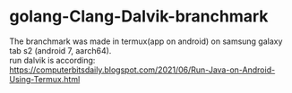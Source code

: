 # golang-Clang-Dalvik-branchmark
The branchmark was made in termux(app on android) on samsung galaxy tab s2 (android 7, aarch64). <br> 
run dalvik is according: https://computerbitsdaily.blogspot.com/2021/06/Run-Java-on-Android-Using-Termux.html
